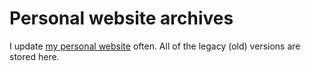 # Personal website archives

I update [my personal website](https://rosikand.github.io/) often. All of the legacy (old) versions are stored here. 
